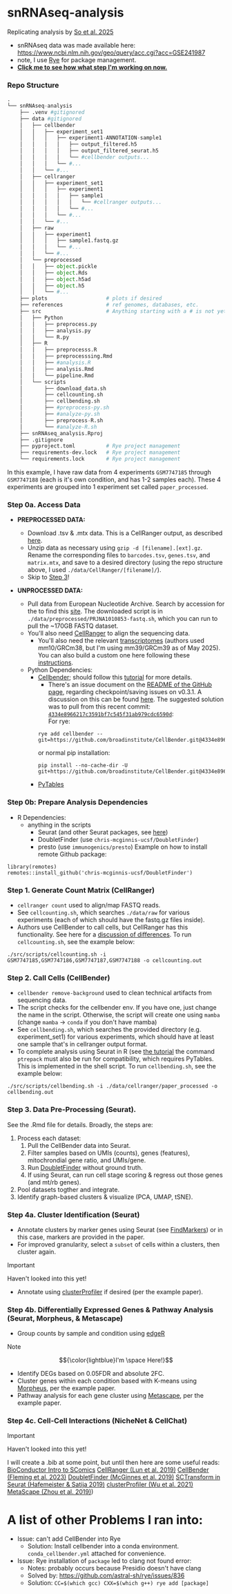 # snRNAseq-analysis

Replicating analysis by [So et al. 2025](https://elifesciences.org/articles/97981#s4-9-1)
* snRNAseq data was made available here: https://www.ncbi.nlm.nih.gov/geo/query/acc.cgi?acc=GSE241987
* note, I use [Rye](https://rye.astral.sh/) for package management.
* [**Click me to see how what step I'm working on now.**](#anchor)

### Repo Structure
``` py
.
└── snRNAseq-analysis
    ├── .venv #gitignored
    ├── data #gitignored
    │   ├── cellbender
    │   │   ├── experiment_set1
    │   │   │   ├── experiment1-ANNOTATION-sample1
    │   │   │   │   ├── output_filtered.h5
    │   │   │   │   ├── output_filtered_seurat.h5
    │   │   │   │   └── #cellbender outputs...
    │   │   │   └── #...
    │   │   └── #...
    │   ├── cellranger
    │   │   ├── experiment_set1
    │   │   │   ├── experiment1
    │   │   │   │   ├── sample1
    │   │   │   │   │   └── #cellranger outputs...
    │   │   │   │   └── #...
    │   │   │   └── #...
    │   │   └── #...
    │   ├── raw
    │   │   ├── experiment1
    │   │   │   ├── sample1.fastq.gz
    │   │   │   └── #...
    │   │   └── #...
    │   └── preprocessed
    │   │   ├── object.pickle
    │   │   ├── object.Rds
    │   │   ├── object.h5ad
    │   │   ├── object.h5
    │   │   └── #...
    ├── plots                   # plots if desired
    ├── references              # ref genomes, databases, etc.
    ├── src                     # Anything starting with a # is not yet implemented
    │   ├── Python
    │   │   ├── preprocess.py
    │   │   ├── analysis.py
    │   │   └── R.py
    │   ├── R
    │   │   ├── preprocesss.R
    │   │   ├── preprocesssing.Rmd
    │   │   ├── #analysis.R
    │   │   ├── analysis.Rmd
    │   │   └── pipeline.Rmd
    │   └── scripts
    │       ├── download_data.sh
    │       ├── cellcounting.sh
    │       ├── cellbending.sh
    │       ├── #preprocess-py.sh
    │       ├── #analyze-py.sh
    │       ├── preprocess-R.sh
    │       └── #analyze-R.sh
    ├── snRNAseq_analysis.Rproj
    ├── .gitignore
    ├── pyproject.toml          # Rye project management
    ├── requirements-dev.lock   # Rye project management
    └── requirements.lock       # Rye project management
```

In this example, I have raw data from 4 experiments `GSM7747185` through `GSM7747188` (each is it's own condition, and has 1-2 samples each). These 4 experiments are grouped into 1 experiment set called `paper_processed`.

### Step 0a. Access Data
* **PREPROCESSED DATA:**
    * Download .tsv & .mtx data. This is a CellRanger output, as described [here](https://kb.10xgenomics.com/hc/en-us/articles/115000794686-How-is-the-MEX-format-used-for-the-gene-barcode-matrices).
    * Unzip data as necessary using `gzip -d [filename].[ext].gz`. Rename the corresponding files to `barcodes.tsv`, `genes.tsv`, and `matrix.mtx`, and save to a desired directory (using the repo structure above, I used `./data/CellRanger/[filename]/`). 
    * Skip to [Step 3](#step-3-data-processing-r-seurat-doublefinder)!

* **UNPROCESSED DATA:**
    * Pull data from European Nucleotide Archive. Search by accession for the to find this [site](https://www.ebi.ac.uk/ena/browser/view/PRJNA1010853). The downloaded script is in `./data/preprocessed/PRJNA1010853-fastq.sh`, which you can run to pull the ~170GB FASTQ dataset.
    * You'll also need [CellRanger](https://www.10xgenomics.com/support/jp/software/cell-ranger/latest/tutorials/cr-tutorial-in) to align the sequencing data.
        * You'll also need the relevant [transcriptomes](https://www.10xgenomics.com/support/jp/software/cell-ranger/downloads#reference-downloads) (authors used mm10/GRCm38, but I'm using mm39/GRCm39 as of May 2025). You can also build a custom one here following these [instructions](https://www.10xgenomics.com/support/jp/software/cell-ranger/downloads/cr-ref-build-steps).
    * Python Dependencies:
        * [Cellbender](https://cellbender.readthedocs.io/en/latest/installation/index.html); should follow this [tutorial](https://cellbender.readthedocs.io/en/latest/tutorial/index.html) for more details.
            * There's an issue document on the [README of the GitHub page](https://github.com/broadinstitute/CellBender), regarding checkpoint/saving issues on v0.3.1. A discussion on this can be found [here](https://github.com/broadinstitute/CellBender/issues/386). The suggested solution was to pull from this recent commit: [`4334e8966217c3591bf7c545f31ab979cdc6590d`](https://github.com/lukabor/CellBender/commit/4334e8966217c3591bf7c545f31ab979cdc6590d):\
            For rye:
            ```
            rye add cellbender --git=https://github.com/broadinstitute/CellBender.git@4334e8966217c3591bf7c545f31ab979cdc6590d
            ```
            or normal pip installation:
            ```
            pip install --no-cache-dir -U git+https://github.com/broadinstitute/CellBender.git@4334e8966217c3591bf7c545f31ab979cdc6590d
            ```
        * [PyTables](https://www.pytables.org/usersguide/installation.html)

### Step 0b: Prepare Analysis Dependencies
* R Dependencies:
    * anything in the scripts
        * Seurat (and other Seurat packages, see [here](https://satijalab.org/seurat/articles/install.html#seurat-v5-seurat-5-install-from-github))
        * DoubletFinder (use `chris-mcginnis-ucsf/DoubletFinder`)
        * presto (use `immunogenics/presto`)
Example on how to install remote Github package:
```
library(remotes)
remotes::install_github('chris-mcginnis-ucsf/DoubletFinder')
```

### Step 1. Generate Count Matrix (CellRanger)
* `cellranger count` used to align/map FASTQ reads.
* See `cellcounting.sh`, which searches `./data/raw` for various experiments (each of which should have the fastq.gz files inside).
* Authors use CellBender to call cells, but CellRanger has this functionality. See here for a [discussion of differences](https://bioinformatics.stackexchange.com/questions/20497/how-do-cellranger-and-cellbender-call-cells-what-is-the-difference-between-them).
To run `cellcounting.sh`, see the example below:
```
./src/scripts/cellcounting.sh -i GSM7747185,GSM7747186,GSM7747187,GSM7747188 -o cellcounting.out
```

### Step 2. Call Cells (CellBender)
* `cellbender remove-background` used to clean technical artifacts from sequencing data.
* The script checks for the cellbender env. If you have one, just change the name in the script. Otherwise, the script will create one using `mamba` (change `mamba` -> `conda` if you don't have mamba)
* See `cellbending.sh`, which searches the provided directory (e.g. experiment_set1) for various experiments, which should have at least one sample that's in cellranger output format.
* To complete analysis using Seurat in R (see [the tutorial](https://cellbender.readthedocs.io/en/latest/tutorial/index.html#open-in-seurat) the command `ptrepack` must also be run for compatibility, which requires PyTables. This is implemented in the shell script.
To run `cellbending.sh`, see the example below:
```
./src/scripts/cellbending.sh -i ./data/cellranger/paper_processed -o cellbending.out
```

### Step 3. Data Pre-Processing (Seurat).
See the .Rmd file for details. Broadly, the steps are:
1. Process each dataset:
    1. Pull the CellBender data into Seurat.
    2. Filter samples based on UMIs (counts), genes (features), mitochrondial gene ratio, and UMIs/gene.
    3. Run [DoubletFinder](https://github.com/chris-mcginnis-ucsf/DoubletFinder) without ground truth.
    4. If using Seurat, can run cell stage scoring & regress out those genes (and mt/rb genes).
2. Pool datasets togther and integrate.
3. Identify graph-based clusters & visualize (PCA, UMAP, tSNE).


### Step 4a. Cluster Identification (Seurat)
* Annotate clusters by marker genes using Seurat (see [FindMarkers](https://satijalab.org/seurat/articles/pbmc3k_tutorial.html#finding-differentially-expressed-features-cluster-biomarkers)) or in this case, markers are provided in the paper.
* For improved granularity, select a `subset` of cells within a clusters, then cluster again.
> [!IMPORTANT]
> Haven't looked into this yet!
* Annotate using [clusterProfiler](https://bioconductor.org/packages/release/bioc/html/clusterProfiler.html) if desired (per the example paper).



### Step 4b. Differentially Expressed Genes & Pathway Analysis (Seurat, Morpheus, & Metascape)
* Group counts by sample and condition using [edgeR](https://bioconductor.org/packages/release/bioc/html/edgeR.html)

> [!NOTE]
> <a name="anchor"></a> $${\color{lightblue}I'm \space Here!}$$

* Identify DEGs based on 0.05FDR and absolute 2FC.
* Cluster genes within each condition based with K-means using [Morpheus](https://software.broadinstitute.org/morpheus/), per the example paper.
* Pathway analysis for each gene cluster using [Metascape](https://metascape.org/gp/index.html#/main/step1), per the example paper.

### Step 4c. Cell-Cell Interactions (NicheNet & CellChat)
> [!IMPORTANT]
> Haven't looked into this yet!

I will create a .bib at some point, but until then here are some useful reads:
[BioConductor Intro to SComics](https://bioconductor.org/books/3.13/OSCA/)
[CellRanger (Lun et al. 2019)](https://genomebiology.biomedcentral.com/articles/10.1186/s13059-019-1662-y)
[CellBender (Fleming et al. 2023)](https://www.nature.com/articles/s41592-023-01943-7)
[DoubletFinder (McGinnes et al. 2019)](https://www.sciencedirect.com/science/article/pii/S2405471219300730?via%3Dihub)
[SCTransform in Seurat (Hafemeister & Satija 2019)](https://genomebiology.biomedcentral.com/articles/10.1186/s13059-019-1874-1)
[clusterProfiler (Wu et al. 2021)](https://www.sciencedirect.com/science/article/pii/S2666675821000667?via%3Dihub)
[MetaScape (Zhou et al. 2019)](https://www.nature.com/articles/s41467-019-09234-6))

# A list of other Problems I ran into:
- Issue: can't add CellBender into Rye
    - Solution: Install cellbender into a conda environment. `conda_cellbender.yml` attached for convenience.
- Issue: Rye installation of `package` led to clang not found error:
    - Notes: probably occurs because Presidio doesn't have clang
    - Solved by: https://github.com/astral-sh/rye/issues/836
    - Solution: `CC=$(which gcc) CXX=$(which g++) rye add [package]`